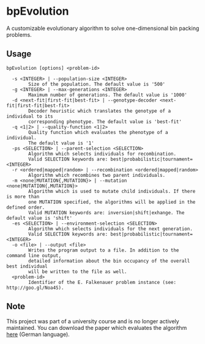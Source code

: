 bpEvolution
===========

A customizable evolutionary algorithm to solve one-dimensional bin packing problems.

Usage
-----

    bpEvolution [options] <problem-id>

      -s <INTEGER> | --population-size <INTEGER>
            Size of the population. The default value is '500'
      -g <INTEGER> | --max-generations <INTEGER>
            Maximum number of generations. The default value is '1000'
      -d <next-fit|first-fit|best-fit> | --genotype-decoder <next-fit|first-fit|best-fit>
            Decoder heuristic which translates the genotype of a individual to its
            corresponding phenotype. The default value is 'best-fit'
      -q <1|2> | --quality-function <1|2>
            Quality function which evaluates the phenotype of a individual.
            The default value is '1'
      -ps <SELECTION> | --parent-selection <SELECTION>
            Algorithm which selects individuals for recombination.
            Valid SELECTION keywords are: best|probabilistic|tournament=<INTEGER>
      -r <ordered|mapped|random> | --recombination <ordered|mapped|random>
            Algorithm which recombines two parent individuals.
      -m <none|MUTATION{,MUTATION}> | --mutation <none|MUTATION{,MUTATION}>
            Algorithm which is used to mutate child individuals. If there is more than
            one MUTATION specified, the algorithms will be applied in the defined order.
            Valid MUTATION keywords are: inversion|shift|exhange. The default value is 'shift'
      -es <SELECTION> | --environment-selection <SELECTION>
            Algorithm which selects individuals for the next generation.
            Valid SELECTION keywords are: best|probabilistic|tournament=<INTEGER>
      -o <file> | --output <file>
            Writes the program output to a file. In addition to the command line output,
            detailed information about the bin occupancy of the overall best individual
            will be written to the file as well.
      <problem-id>
            Identifier of the E. Falkenauer problem instance (see: http://goo.gl/Noa4S).

Note
----
This project was part of a university course and is no longer actively maintained. You can download the paper which evaluates the algorithm [here](doc/documentation.pdf) (German language).
